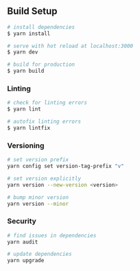 ## Build Setup

```bash
# install dependencies
$ yarn install

# serve with hot reload at localhost:3000
$ yarn dev

# build for production
$ yarn build
```

### Linting

```bash
# check for linting errors
$ yarn lint

# autofix linting errors
$ yarn lintfix
```

### Versioning
```bash
# set version prefix
yarn config set version-tag-prefix "v"

# set version explicitly
yarn version --new-version <version>

# bump minor version
yarn version --minor
```

### Security
```bash
# find issues in dependencies
yarn audit 

# update dependencies
yarn upgrade
```